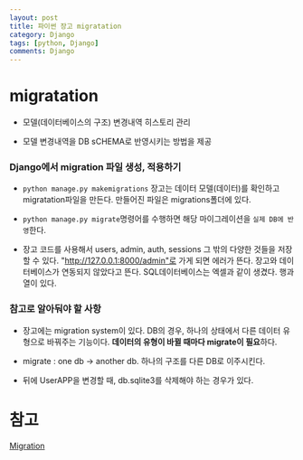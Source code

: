 ```yaml
---
layout: post
title: 파이썬 장고 migratation
category: Django
tags: [python, Django]
comments: Django
---
```


# migratation

- 모델(데이터베이스의 구조) 변경내역 히스토리 관리

- 모델 변경내역을 DB sCHEMA로 반영시키는 방법을 제공

### Django에서 migration 파일 생성, 적용하기

- `python manage.py makemigrations` 장고는 데이터 모델(데이터)를 확인하고 migratation파일을 만든다. 만들어진 파일은 migrations폴더에 있다.

- `python manage.py migrate`명령어를 수행하면 해당 마이그레이션을 `실제 DB에 반영`한다.

- 장고 코드를 사용해서 users, admin, auth, sessions 그 밖의 다양한 것들을 저장할 수 있다. "http://127.0.0.1:8000/admin"로 가게 되면 에러가 뜬다. 장고와 데이터베이스가 연동되지 않았다고 뜬다. SQL데이터베이스는 엑셀과 같이 생겼다. 행과 열이 있다. 

### 참고로 알아둬야 할 사항

- 장고에는 migration system이 있다. DB의 경우, 하나의 상태에서 다른 데이터 유형으로 바꿔주는 기능이다. **데이터의 유형이 바뀔 때마다 migrate이 필요**하다.

- migrate : one db -> another db. 하나의 구조를 다른 DB로 이주시킨다.

- 뒤에 UserAPP을 변경할 때, db.sqlite3를 삭제해야 하는 경우가 있다.


# 참고

[Migration](https://wayhome25.github.io/django/2017/03/20/django-ep6-migrations/)